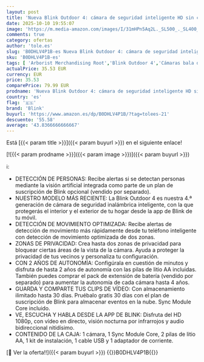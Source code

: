 ```yaml
---
layout: post
title: 'Nueva Blink Outdoor 4: cámara de seguridad inteligente HD sin cables  2 años de autonomía  detección de movimiento optimizada  compatible con Alexa  sistema de 1 cámara con Sync Module Core incluido '
date: 2025-10-10 19:55:07
image: 'https://m.media-amazon.com/images/I/31mHPn5Aq2L._SL500_._SL400_.jpg'
comments: true
category: ofertas
author: 'tole.es'
slug: 'B0DHLV4P1B-es Nueva Blink Outdoor 4: cámara de seguridad inteligente HD...'
sku: 'B0DHLV4P1B-es'
tags: [ 'Arborist Merchandising Root','Blink Outdoor 4','Cámaras bala de vigilancia','Cámaras de seguridad','Cámaras de vigilancia','Dispositivos Amazon','Dispositivos Amazon y Accesorios','Dispositivos Amazon y accesorios','Electrónica','Fotografía y videocámaras','Próximas ofertas en dispositivos Amazon','Seguridad e iluminación para hogar inteligente','Self Service','Special Features Stores','alexa','blink','e97153f7-7531-4959-bcaa-edabbf48d7f8_0','e97153f7-7531-4959-bcaa-edabbf48d7f8_1501','e97153f7-7531-4959-bcaa-edabbf48d7f8_3801','e97153f7-7531-4959-bcaa-edabbf48d7f8_9601','🇪🇸', ]
actualPrice: 35.53 EUR
currency: EUR
price: 35.53
comparePrice: 79.99 EUR
prodname: 'Nueva Blink Outdoor 4: cámara de seguridad inteligente HD sin cables  2 años de autonomía  detección de movimiento optimizada  compatible con Alexa  sistema de 1 cámara con Sync Module Core incluido '
country: 'es'
flag: '🇪🇸'
brand: 'Blink'
buyurl: 'https://www.amazon.es/dp/B0DHLV4P1B/?tag=tolees-21'
descuento: '55.58'
average: '43.8366666666667'
---
```


Está [{{< param title >}}]({{< param buyurl >}}) en el siguiente enlace!

[![{{< param prodname >}}]({{< param image >}})]({{< param buyurl >}})

ℹ️:

- DETECCIÓN DE PERSONAS: Recibe alertas si se detectan personas mediante la visión artificial integrada como parte de un plan de suscripción de Blink opcional (vendido por separado).
- NUESTRO MODELO MÁS RECIENTE: La Blink Outdoor 4 es nuestra 4.ª generación de cámara de seguridad inalámbrica inteligente, con la que protegerás el interior y el exterior de tu hogar desde la app de Blink de tu móvil.
- DETECCIÓN DE MOVIMIENTO OPTIMIZADA: Recibe alertas de detección de movimiento más rápidamente desde tu teléfono inteligente con detección de movimiento optimizada de dos zonas.
- ZONAS DE PRIVACIDAD: Crea hasta dos zonas de privacidad para bloquear ciertas áreas de la vista de la cámara. Ayuda a proteger la privacidad de tus vecinos y personaliza tu configuración.
- CON 2 AÑOS DE AUTONOMÍA: Configúrala en cuestión de minutos y disfruta de hasta 2 años de autonomía con las pilas de litio AA incluidas. También puedes comprar el pack de extensión de batería (vendido por separado) para aumentar la autonomía de cada cámara hasta 4 años.
- GUARDA Y COMPARTE TUS CLIPS DE VÍDEO: Con almacenamiento ilimitado hasta 30 días. Pruébalo gratis 30 días con el plan de suscripción de Blink para almacenar eventos en la nube. Sync Module Core incluido.
- VE, ESCUCHA Y HABLA DESDE LA APP DE BLINK: Disfruta del HD 1080p, con vídeo en directo, visión nocturna por infrarrojos y audio bidireccional nitidísimo.
- CONTENIDO DE LA CAJA: 1 cámara, 1 Sync Module Core, 2 pilas de litio AA, 1 kit de instalación, 1 cable USB y 1 adaptador de corriente.

[🛒 Ver la oferta!!]({{< param buyurl >}})
{{<world>}}B0DHLV4P1B{{</world>}}
